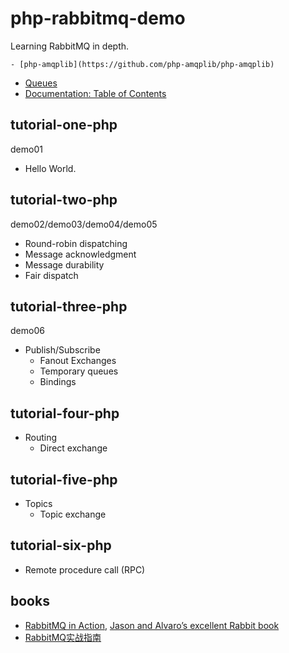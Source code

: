 # php-rabbitmq-demo

Learning RabbitMQ in depth.

    - [php-amqplib](https://github.com/php-amqplib/php-amqplib)
- [Queues](https://www.rabbitmq.com/queues.html)
- [Documentation: Table of Contents](https://www.rabbitmq.com/documentation.html)

## tutorial-one-php

demo01

- Hello World.

## tutorial-two-php

demo02/demo03/demo04/demo05

- Round-robin dispatching
- Message acknowledgment
- Message durability
- Fair dispatch

## tutorial-three-php

demo06

- Publish/Subscribe
    - Fanout Exchanges
    - Temporary queues
    - Bindings

## tutorial-four-php

- Routing
    - Direct exchange

## tutorial-five-php

- Topics
    - Topic exchange

## tutorial-six-php

- Remote procedure call (RPC) 

## books

- [RabbitMQ in Action](https://www.manning.com/books/rabbitmq-in-action), [Jason and Alvaro’s excellent Rabbit book](http://www.rabbitmq.com/blog/2012/05/29/jason-and-alvaros-excellent-rabbit-book/)
- [RabbitMQ实战指南](https://www.amazon.cn/dp/B077MQC3KM)


